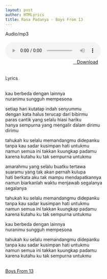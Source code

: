 ```yaml
---
layout: post
author: HTMLyrics
title: Rasa Padanya - Boys From 13
---
```


<div class="htl">Audio/mp3</div><br />

<audio class='js-player' style="--plyr-color-main: #212121;" controls>
<source src="https://drive.google.com/uc?authuser=0&id=1P5Qkcf8GTd6ZEmMx2zqfBi66FjZmNY18&export=download" type="audio/mp3">
</audio><br />

<center>
<a href="/download/rasapadanya-boysfrom13" class="hbt"><i class="fa fa-chevron-down" aria-hidden="true"></i>&nbsp; &nbsp;Download</a>
</center><br />
<br />

<div class="htl">Lyrics</div><br />

kau berbeda dengan lainnya<br />
nuranimu sungguh mempesona<br />

setiap hari kutatap indah senyummu<br />
dengan kata halus terucap dari bibirmu<br />
paras cantik yang selalu hiasi hariku<br />
hanya sempurna yang mengalir dalam dirimu<br />
dirimu<br />

tahukah ku selalu memandangmu didepanku<br />
tanpa kau sadar kusimpan hati untukmu<br />
namun semua ini takkan kuungkap padamu<br />
karena kutahu ku tak sempurna untukmu<br />

amarahmu yang selalu buatku tertawa<br />
suaramu yang tak akan pernah kulupa<br />
hati berkata aku tak mampu mendapatkannya<br />
namun biarkanlah waktu menjawab segalanya<br />
segalanya<br />

tahukah ku selalu memandangmu didepanku<br />
tanpa kau sadar kusimpan hati untukmu<br />
namun semua ini takkan kuungkap padamu<br />
karena kutahu ku tak sempurna untukmu<br />

kau berbeda dengan lainnya<br />
nuranimu sungguh mempesona<br />

tahukah ku selalu memandangmu didepanku<br />
tanpa kau sadar kusimpan hati untukmu<br />
namun semua ini takkan kuungkap padamu<br />
karena kutahu ku tak sempurna untukmu<br />
<br />

<i class="fa fa-hashtag" aria-hidden="true"></i>
<a href="/artist/boysfrom13">Boys From 13</a>
